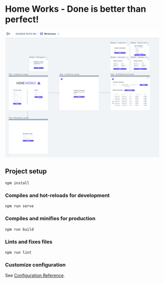 # Home Works - Done is better than perfect!

<a href="https://home-works.vercel.app/" target="_blank"><img src="./src/assets/home-works-scope.png" alt="Home Works Scope"/></a>


## Project setup
```
npm install
```

### Compiles and hot-reloads for development
```
npm run serve
```

### Compiles and minifies for production
```
npm run build
```

### Lints and fixes files
```
npm run lint
```

### Customize configuration
See [Configuration Reference](https://cli.vuejs.org/config/).